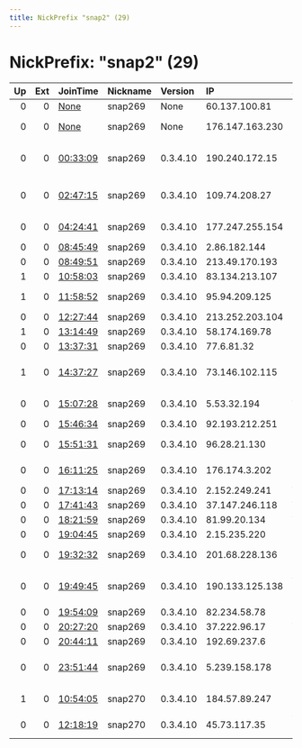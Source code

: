 ```yaml
---
title: NickPrefix "snap2" (29)
---
```


# NickPrefix: "snap2" (29)

|   Up |   Ext | JoinTime                                                                                            | Nickname   | Version   | IP              | AS                                       | CC   |   ORp |   Dirp | OS    | Contact   |   eFamMembers |
|-----:|------:|:----------------------------------------------------------------------------------------------------|:-----------|:----------|:----------------|:-----------------------------------------|:-----|------:|-------:|:------|:----------|--------------:|
|    0 |     0 | [None](https://metrics.torproject.org/rs.html#details/889E27385E3C1513A1DCFBF482893D157C34BC95)     | snap269    | None      | 60.137.100.81   | Softbank BB Corp.                        | jp   | 40681 |      0 | other | None      |             1 |
|    0 |     0 | [None](https://metrics.torproject.org/rs.html#details/949B2DD6848030B79057CAE216BA214413B08066)     | snap269    | None      | 176.147.163.230 | Bouygues Telecom SA                      | fr   | 34345 |      0 | other | None      |             1 |
|    0 |     0 | [00:33:09](https://metrics.torproject.org/rs.html#details/AA9E2410095D68423950AA5461F298EC87DD581B) | snap269    | 0.3.4.10  | 190.240.172.15  | EPM Telecomunicaciones S.A. E.S.P.       | co   | 44657 |      0 | Linux | None      |             1 |
|    0 |     0 | [02:47:15](https://metrics.torproject.org/rs.html#details/3BFB7D5D7EB7983CEED4DD2C989C0EE874E27D96) | snap269    | 0.3.4.10  | 109.74.208.27   | Closed Joint Stock Company TransTeleCom  | ru   | 42749 |      0 | Linux | None      |             1 |
|    0 |     0 | [04:24:41](https://metrics.torproject.org/rs.html#details/DDE11FAF6034D61BB567CE1F815C0001B070F829) | snap269    | 0.3.4.10  | 177.247.255.154 | Mega Cable, S.A. de C.V.                 | mx   | 42827 |      0 | Linux | None      |             1 |
|    0 |     0 | [08:45:49](https://metrics.torproject.org/rs.html#details/0E92F38F76495D44CB7CDA58CAE12A28870D40A4) | snap269    | 0.3.4.10  | 2.86.182.144    | OTEnet S.A.                              | gr   | 39067 |      0 | Linux | None      |             1 |
|    0 |     0 | [08:49:51](https://metrics.torproject.org/rs.html#details/632E64D0389B14F497F404E2AF7CCA1C0FF0615B) | snap269    | 0.3.4.10  | 213.49.170.193  | Proximus NV                              | be   | 43457 |      0 | Linux | None      |             1 |
|    1 |     0 | [10:58:03](https://metrics.torproject.org/rs.html#details/F15954DFC7565E8A66CA7D3760462220B7BF7526) | snap269    | 0.3.4.10  | 83.134.213.107  | Proximus NV                              | be   | 34831 |      0 | Linux | None      |             1 |
|    1 |     0 | [11:58:52](https://metrics.torproject.org/rs.html#details/B50DF7C2E241B50EF63C420CC222F9E31B1E593F) | snap269    | 0.3.4.10  | 95.94.209.125   | Nos Comunicacoes, S.A.                   | pt   | 45319 |      0 | Linux | None      |             1 |
|    0 |     0 | [12:27:44](https://metrics.torproject.org/rs.html#details/60FE023A7F6140D7E937A6583AB9B9F20A6D566A) | snap269    | 0.3.4.10  | 213.252.203.104 | UAB Bite Lietuva                         | lt   | 45673 |      0 | Linux | None      |             1 |
|    1 |     0 | [13:14:49](https://metrics.torproject.org/rs.html#details/BCDF52269B9D748C08E6A8A9B5CE6BDB19604A24) | snap269    | 0.3.4.10  | 58.174.169.78   | Telstra Pty Ltd                          | au   | 40199 |      0 | Linux | None      |             1 |
|    0 |     0 | [13:37:31](https://metrics.torproject.org/rs.html#details/E859D8F4701CD333D7A6F49E6517DE01F134319B) | snap269    | 0.3.4.10  | 77.6.81.32      | Telefonica Germany                       | de   | 38763 |      0 | Linux | None      |             1 |
|    1 |     0 | [14:37:27](https://metrics.torproject.org/rs.html#details/6D3186C0418FB5B4632541684180D5A32D782935) | snap269    | 0.3.4.10  | 73.146.102.115  | Comcast Cable Communications, LLC        | us   | 38801 |      0 | Linux | None      |             1 |
|    0 |     0 | [15:07:28](https://metrics.torproject.org/rs.html#details/55E243BBEF3FBFDA3A840D9213B6EFDC956851B7) | snap269    | 0.3.4.10  | 5.53.32.194     | Asiatech Data Transfer Inc PLC           | ir   | 43639 |      0 | Linux | None      |             1 |
|    0 |     0 | [15:46:34](https://metrics.torproject.org/rs.html#details/F8AEE419F9C47D7A86CF3B2275DF0207E7507307) | snap269    | 0.3.4.10  | 92.193.212.251  | QSC AG                                   | de   | 37357 |      0 | Linux | None      |             1 |
|    0 |     0 | [15:51:31](https://metrics.torproject.org/rs.html#details/95B7EFC9CB14547720DEC3BED7EBD9BB07286A15) | snap269    | 0.3.4.10  | 96.28.21.130    | Time Warner Cable Internet LLC           | us   | 45781 |      0 | Linux | None      |             1 |
|    0 |     0 | [16:11:25](https://metrics.torproject.org/rs.html#details/0D6CE9AEDC3DBA5E7A7B01EEA867E19D11DA26AC) | snap269    | 0.3.4.10  | 176.174.3.202   | Bouygues Telecom SA                      | fr   | 34723 |      0 | Linux | None      |             1 |
|    0 |     0 | [17:13:14](https://metrics.torproject.org/rs.html#details/09144CAEF3695B3EBE962B7E507C482FF1D18F1B) | snap269    | 0.3.4.10  | 2.152.249.241   | Vodafone Ono, S.A.                       | es   | 40551 |      0 | Linux | None      |             1 |
|    0 |     0 | [17:41:43](https://metrics.torproject.org/rs.html#details/63D4684F150BE50B51FC9208E6E6D168410E771B) | snap269    | 0.3.4.10  | 37.147.246.118  | VimpelCom                                | ru   | 37193 |      0 | Linux | None      |             1 |
|    0 |     0 | [18:21:59](https://metrics.torproject.org/rs.html#details/35E86B8DB698DB6713B5FD28ADBC9F1C0190CEE7) | snap269    | 0.3.4.10  | 81.99.20.134    | Virgin Media Limited                     | gb   | 43925 |      0 | Linux | None      |             1 |
|    0 |     0 | [19:04:45](https://metrics.torproject.org/rs.html#details/EE32FD8D211D8B33A7306C2F1936C6226841651C) | snap269    | 0.3.4.10  | 2.15.235.220    | Orange                                   | fr   | 41687 |      0 | Linux | None      |             1 |
|    0 |     0 | [19:32:32](https://metrics.torproject.org/rs.html#details/5960616150D3235A073F405F48BF307E9805810B) | snap269    | 0.3.4.10  | 201.68.228.136  | TELEFu00D4NICA BRASIL S.A                | br   | 35251 |      0 | Linux | None      |             1 |
|    0 |     0 | [19:49:45](https://metrics.torproject.org/rs.html#details/20ED28FF250C582443A30035F5B34BFA77AF429D) | snap269    | 0.3.4.10  | 190.133.125.138 | Administracion Nacional de Telecomunicac | uy   | 36593 |      0 | Linux | None      |             1 |
|    0 |     0 | [19:54:09](https://metrics.torproject.org/rs.html#details/17D3B064E59C41381C34F38B88E83FECD79EFF67) | snap269    | 0.3.4.10  | 82.234.58.78    | Free SAS                                 | fr   | 33373 |      0 | Linux | None      |             1 |
|    0 |     0 | [20:27:20](https://metrics.torproject.org/rs.html#details/96C0365D2ECF113321498A04EEEA6B714C688109) | snap269    | 0.3.4.10  | 37.222.96.17    | Vodafone Spain                           | es   | 43421 |      0 | Linux | None      |             1 |
|    0 |     0 | [20:44:11](https://metrics.torproject.org/rs.html#details/2C532CC69A5584A6931E96E1822953ED9D071A8F) | snap269    | 0.3.4.10  | 192.69.237.6    | Cogeco Cable                             | ca   | 34951 |      0 | Linux | None      |             1 |
|    0 |     0 | [23:51:44](https://metrics.torproject.org/rs.html#details/DE3F38905496BB8936AF6C0F8F89E6D39E7EA0EB) | snap269    | 0.3.4.10  | 5.239.158.178   | Iran Telecommunication Company PJS       | ir   | 41465 |      0 | Linux | None      |             1 |
|    1 |     0 | [10:54:05](https://metrics.torproject.org/rs.html#details/4F8C59BF17B0A22B7AA145F663A5169BF52CD145) | snap270    | 0.3.4.10  | 184.57.89.247   | Time Warner Cable Internet LLC           | us   | 41599 |      0 | Linux | None      |             1 |
|    0 |     0 | [12:18:19](https://metrics.torproject.org/rs.html#details/7363E8FED0F92FDC09C70823CC7975C76C8FA169) | snap270    | 0.3.4.10  | 45.73.117.35    | Videotron Telecom Ltee                   | ca   | 40555 |      0 | Linux | None      |             1 |
